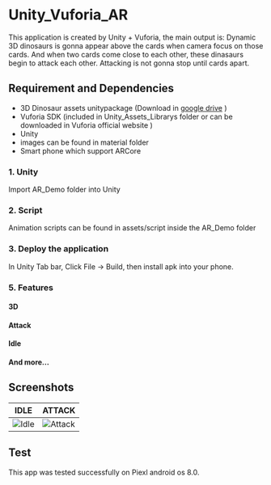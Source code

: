 # Unity_Vuforia_AR

This application is created by Unity + Vuforia, the main output is: Dynamic 3D dinosaurs is gonna appear above the cards when camera focus on those cards.
And when two cards come close to each other, these dinasaurs begin to attack each other. Attacking is not gonna stop until cards apart.

## Requirement and Dependencies
- 3D Dinosaur assets unitypackage (Download in [google drive](https://drive.google.com/file/d/1qJdX75XvQNxZoT5Nv2TTWU8urx_dT5qb/view?usp=sharing) )
- Vuforia SDK (included in Unity_Assets_Librarys folder or can be downloaded in Vuforia official website )
- Unity
- images can be found in material folder
- Smart phone which support ARCore

### 1. Unity
Import AR_Demo folder into Unity
### 2. Script
Animation scripts can be found in assets/script inside the AR_Demo folder
### 3. Deploy the application
In Unity Tab bar, Click File -> Build, then install apk into your phone. 

### 5. Features
#### 3D  
#### Attack
#### Idle
#### And more...

## Screenshots
|                    IDLE                     |                  ATTACK               |     
| ------------------------------------------- |--------------------------------------------|
|![Idle](https://github.com/HaoZhang95/Unity_Vuforia_AR/blob/master/gifs/idle.gif)    |![Attack](https://github.com/HaoZhang95/Unity_Vuforia_AR/blob/master/gifs/attack.gif)     

## Test
This app was tested successfully on Piexl android os 8.0.



